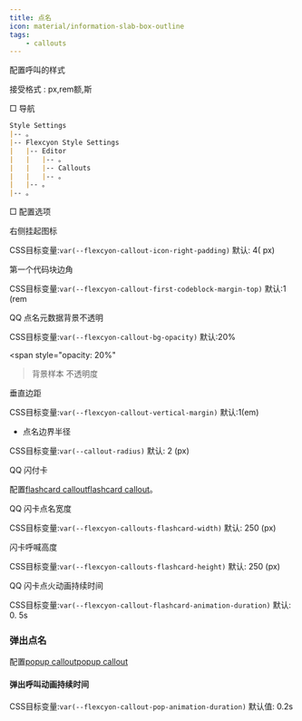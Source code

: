 ```yaml
---
title: 点名
icon: material/information-slab-box-outline
tags:
    - callouts
---
```


配置呼叫的样式

接受格式 : px,rem额,斯

□ 导航

```md
Style Settings
|-- 。
|-- Flexcyon Style Settings
|   |-- Editor
|   |   |-- 。
|   |   |-- Callouts
|   |   |-- 。
|   |-- 。
|-- 。
```

□ 配置选项

右侧挂起图标

CSS目标变量:`var(--flexcyon-callout-icon-right-padding)`
默认: 4( px)

第一个代码块边角

CSS目标变量:`var(--flexcyon-callout-first-codeblock-margin-top)`
默认:1 (rem

QQ 点名元数据背景不透明

CSS目标变量:`var(--flexcyon-callout-bg-opacity)`
默认:20%

<span style="opacity: 20%"
>背景样本 不透明度</span>

垂直边距

CSS目标变量:`var(--flexcyon-callout-vertical-margin)`
默认:1(em)

* 点名边界半径

CSS目标变量:`var(--callout-radius)`
默认: 2 (px)

 
QQ 闪付卡

配置[flashcard callout](../../../Callout-Metadata/flashcard.md)[flashcard callout](../../../Callout-Metadata/flashcard.md)。

QQ 闪卡点名宽度

CSS目标变量:`var(--flexcyon-callouts-flashcard-width)`
默认: 250 (px)

闪卡呼喊高度

CSS目标变量:`var(--flexcyon-callouts-flashcard-height)`
默认: 250 (px)

QQ 闪卡点火动画持续时间

CSS目标变量:`var(--flexcyon-callout-flashcard-animation-duration)`
默认: 0. 5s

 
### 弹出点名

配置[popup callout](../../../Callout-Metadata/popup.md)[popup callout](../../../Callout-Metadata/popup.md)

#### 弹出呼叫动画持续时间

CSS目标变量:`var(--flexcyon-callout-pop-animation-duration)`
默认值: 0.2s

